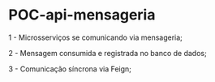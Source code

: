 # POC-api-mensageria

1 - Microsserviços se comunicando via mensageria;


2 - Mensagem consumida e registrada no banco de dados;


3 - Comunicação síncrona via Feign;
